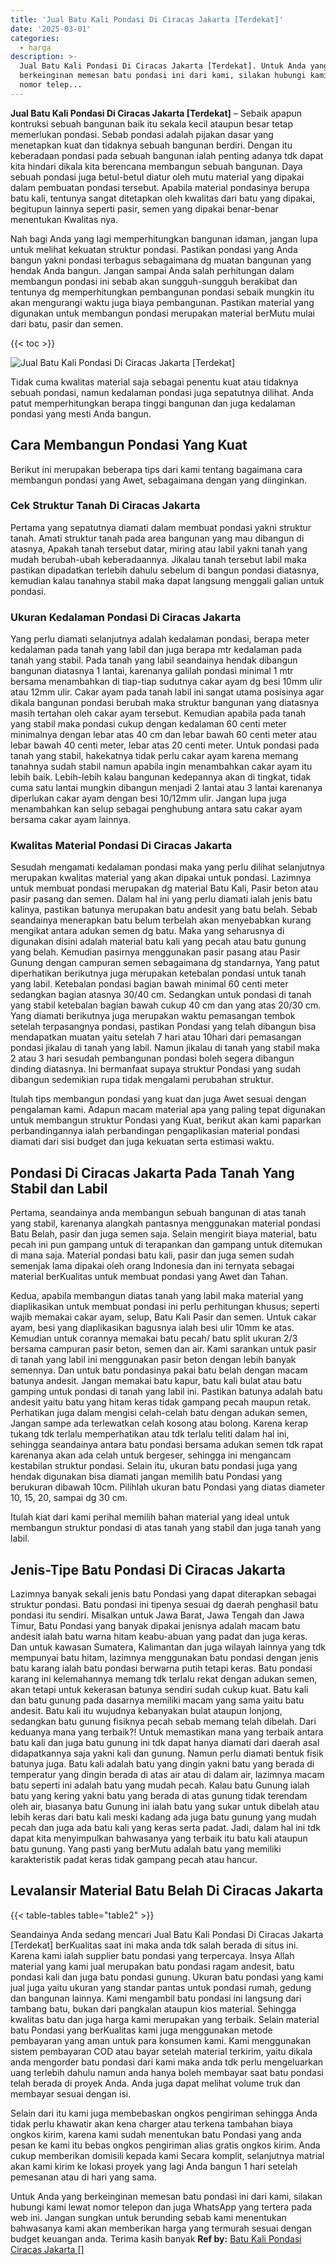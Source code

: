 ```yaml
---
title: 'Jual Batu Kali Pondasi Di Ciracas Jakarta [Terdekat]'
date: '2025-03-01'
categories:
  - harga
description: >-
  Jual Batu Kali Pondasi Di Ciracas Jakarta [Terdekat]. Untuk Anda yang
  berkeinginan memesan batu pondasi ini dari kami, silakan hubungi kami lewat
  nomor telep...
---
```


**Jual Batu Kali Pondasi Di Ciracas Jakarta \[Terdekat\]** – Sebaik apapun kontruksi sebuah bangunan baik itu sekala kecil ataupun besar tetap memerlukan pondasi. Sebab pondasi adalah pijakan dasar yang menetapkan kuat dan tidaknya sebuah bangunan berdiri. Dengan itu keberadaan pondasi pada sebuah bangunan ialah penting adanya tdk dapat kita hindari dikala kita berencana membangun sebuah bangunan. Daya sebuah pondasi juga betul-betul diatur oleh mutu material yang dipakai dalam pembuatan pondasi tersebut. Apabila material pondasinya berupa batu kali, tentunya sangat ditetapkan oleh kwalitas dari batu yang dipakai, begitupun lainnya seperti pasir, semen yang dipakai benar-benar menentukan Kwalitas nya.

Nah bagi Anda yang lagi memperhitungkan bangunan idaman, jangan lupa untuk melihat kekuatan struktur pondasi. Pastikan pondasi yang Anda bangun yakni pondasi terbagus sebagaimana dg muatan bangunan yang hendak Anda bangun. Jangan sampai Anda salah perhitungan dalam membangun pondasi ini sebab akan sungguh-sungguh berakibat dan tentunya dg memperhitungkan pembangunan pondasi sebaik mungkin itu akan mengurangi waktu juga biaya pembangunan. Pastikan material yang digunakan untuk membangun pondasi merupakan material berMutu mulai dari batu, pasir dan semen.

{{< toc >}}

![Jual Batu Kali Pondasi Di Ciracas Jakarta [Terdekat]](/images/jual-batu-kali-08.png)

Tidak cuma kwalitas material saja sebagai penentu kuat atau tidaknya sebuah pondasi, namun kedalaman pondasi juga sepatutnya dilihat. Anda patut memperhitungkan berapa tinggi bangunan dan juga kedalaman pondasi yang mesti Anda bangun.

## Cara Membangun Pondasi Yang Kuat

Berikut ini merupakan beberapa tips dari kami tentang bagaimana cara membangun pondasi yang Awet, sebagaimana dengan yang diinginkan.

### Cek Struktur Tanah Di Ciracas Jakarta

Pertama yang sepatutnya diamati dalam membuat pondasi yakni struktur tanah. Amati struktur tanah pada area bangunan yang mau dibangun di atasnya, Apakah tanah tersebut datar, miring atau labil yakni tanah yang mudah berubah-ubah keberadaannya. Jikalau tanah tersebut labil maka pastikan dipadatkan terlebih dahulu sebelum di bangun pondasi diatasnya, kemudian kalau tanahnya stabil maka dapat langsung menggali galian untuk pondasi.

### Ukuran Kedalaman Pondasi Di Ciracas Jakarta

Yang perlu diamati selanjutnya adalah kedalaman pondasi, berapa meter kedalaman pada tanah yang labil dan juga berapa mtr kedalaman pada tanah yang stabil. Pada tanah yang labil seandainya hendak dibangun bangunan diatasnya 1 lantai, karenanya galilah pondasi minimal 1 mtr bersama menambahkan di tiap-tiap sudutnya cakar ayam dg besi 10mm ulir atau 12mm ulir. Cakar ayam pada tanah labil ini sangat utama posisinya agar dikala bangunan pondasi berubah maka struktur bangunan yang diatasnya masih tertahan oleh cakar ayam tersebut. Kemudian apabila pada tanah yang stabil maka pondasi cukup dengan kedalaman 60 centi meter minimalnya dengan lebar atas 40 cm dan lebar bawah 60 centi meter atau lebar bawah 40 centi meter, lebar atas 20 centi meter. Untuk pondasi pada tanah yang stabil, hakekatnya tidak perlu cakar ayam karena memang tanahnya sudah stabil namun apabila ingin menambahkan cakar ayam itu lebih baik. Lebih-lebih kalau bangunan kedepannya akan di tingkat, tidak cuma satu lantai mungkin dibangun menjadi 2 lantai atau 3 lantai karenanya diperlukan cakar ayam dengan besi 10/12mm ulir. Jangan lupa juga menambahkan kan selup sebagai penghubung antara satu cakar ayam bersama cakar ayam lainnya.

### Kwalitas Material Pondasi Di Ciracas Jakarta

Sesudah mengamati kedalaman pondasi maka yang perlu dilihat selanjutnya merupakan kwalitas material yang akan dipakai untuk pondasi. Lazimnya untuk membuat pondasi merupakan dg material Batu Kali, Pasir beton atau pasir pasang dan semen. Dalam hal ini yang perlu diamati ialah jenis batu kalinya, pastikan batunya merupakan batu andesit yang batu belah. Sebab seandainya menerapkan batu belum terbelah akan menyebabkan kurang mengikat antara adukan semen dg batu. Maka yang seharusnya di digunakan disini adalah material batu kali yang pecah atau batu gunung yang belah. Kemudian pasirnya menggunakan pasir pasang atau Pasir Gunung dengan campuran semen sebagaimana dg standarnya, Yang patut diperhatikan berikutnya juga merupakan ketebalan pondasi untuk tanah yang labil. Ketebalan pondasi bagian bawah minimal 60 centi meter sedangkan bagian atasnya 30/40 cm. Sedangkan untuk pondasi di tanah yang stabil ketebalan bagian bawah cukup 40 cm dan yang atas 20/30 cm. Yang diamati berikutnya juga merupakan waktu pemasangan tembok setelah terpasangnya pondasi, pastikan Pondasi yang telah dibangun bisa mendapatkan muatan yaitu setelah 7 hari atau 10hari dari pemasangan pondasi jikalau di tanah yang labil. Namun jikalau di tanah yang stabil maka 2 atau 3 hari sesudah pembangunan pondasi boleh segera dibangun dinding diatasnya. Ini bermanfaat supaya struktur Pondasi yang sudah dibangun sedemikian rupa tidak mengalami perubahan struktur.

Itulah tips membangun pondasi yang kuat dan juga Awet sesuai dengan pengalaman kami. Adapun macam material apa yang paling tepat digunakan untuk membangun struktur Pondasi yang Kuat, berikut akan kami paparkan perbandingannya ialah perbandingan pengaplikasian material pondasi diamati dari sisi budget dan juga kekuatan serta estimasi waktu.

## Pondasi Di Ciracas Jakarta Pada Tanah Yang Stabil dan Labil

Pertama, seandainya anda membangun sebuah bangunan di atas tanah yang stabil, karenanya alangkah pantasnya menggunakan material pondasi Batu Belah, pasir dan juga semen saja. Selain mengirit biaya material, batu pecah ini pun gampang untuk di terapankan dan gampang untuk ditemukan di mana saja. Material pondasi batu kali, pasir dan juga semen sudah semenjak lama dipakai oleh orang Indonesia dan ini ternyata sebagai material berKualitas untuk membuat pondasi yang Awet dan Tahan.

Kedua, apabila membangun diatas tanah yang labil maka material yang diaplikasikan untuk membuat pondasi ini perlu perhitungan khusus; seperti wajib memakai cakar ayam, selup, Batu Kali Pasir dan semen. Untuk cakar ayam, besi yang diaplikasikan bagusnya ialah besi ulir 10mm ke atas. Kemudian untuk corannya memakai batu pecah/ batu split ukuran 2/3 bersama campuran pasir beton, semen dan air. Kami sarankan untuk pasir di tanah yang labil ini menggunakan pasir beton dengan lebih banyak semennya. Dan untuk batu pondasinya pakai batu belah dengan macam batunya andesit. Jangan memakai batu kapur, batu kali bulat atau batu gamping untuk pondasi di tanah yang labil ini. Pastikan batunya adalah batu andesit yaitu batu yang hitam keras tidak gampang pecah maupun retak. Perhatikan juga dalam mengisi celah-celah batu dengan adukan semen, Jangan sampe ada terlewatkan celah kosong atau bolong. Karena kerap tukang tdk terlalu memperhatikan atau tdk terlalu teliti dalam hal ini, sehingga seandainya antara batu pondasi bersama adukan semen tdk rapat karenanya akan ada celah untuk bergeser, sehingga ini mengancam kestabilan struktur pondasi. Selain itu, ukuran batu pondasi juga yang hendak digunakan bisa diamati jangan memilih batu Pondasi yang berukuran dibawah 10cm. Pilihlah ukuran batu Pondasi yang diatas diameter 10, 15, 20, sampai dg 30 cm.

Itulah kiat dari kami perihal memilih bahan material yang ideal untuk membangun struktur pondasi di atas tanah yang stabil dan juga tanah yang labil.

## Jenis-Tipe Batu Pondasi Di Ciracas Jakarta

Lazimnya banyak sekali jenis batu Pondasi yang dapat diterapkan sebagai struktur pondasi. Batu pondasi ini tipenya sesuai dg daerah penghasil batu pondasi itu sendiri. Misalkan untuk Jawa Barat, Jawa Tengah dan Jawa Timur, Batu Pondasi yang banyak dipakai jenisnya adalah macam batu andesit ialah batu warna hitam keabu-abuan yang padat dan juga keras. Dan untuk kawasan Sumatera, Kalimantan dan juga wilayah lainnya yang tdk mempunyai batu hitam, lazimnya menggunakan batu pondasi dengan jenis batu karang ialah batu pondasi berwarna putih tetapi keras. Batu pondasi karang ini kelemahannya memang tdk terlalu rekat dengan adukan semen, akan tetapi untuk kekerasan batunya sendiri sudah cukup kuat. Batu kali dan batu gunung pada dasarnya memiliki macam yang sama yaitu batu andesit. Batu kali itu wujudnya kebanyakan bulat ataupun lonjong, sedangkan batu gunung fisiknya pecah sebab memang telah dibelah. Dari keduanya mana yang terbaik?! Untuk memastikan mana yang terbaik antara batu kali dan juga batu gunung ini tdk dapat hanya diamati dari daerah asal didapatkannya saja yakni kali dan gunung. Namun perlu diamati bentuk fisik batunya juga. Batu kali adalah batu yang dingin yakni batu yang berada di temperatur yang dingin berada di atas air atau di dalam air, lazimnya macam batu seperti ini adalah batu yang mudah pecah. Kalau batu Gunung ialah batu yang kering yakni batu yang berada di atas gunung tidak terendam oleh air, biasanya batu Gunung ini ialah batu yang sukar untuk dibelah atau lebih keras dari batu kali meski kadang ada juga batu gunung yang mudah pecah dan juga ada batu kali yang keras serta padat. Jadi, dalam hal ini tdk dapat kita menyimpulkan bahwasanya yang terbaik itu batu kali ataupun batu gunung. Yang pasti yang berMutu adalah batu yang memiliki karakteristik padat keras tidak gampang pecah atau hancur.

## Levalansir Material Batu Belah Di Ciracas Jakarta

{{< table-tables table="table2" >}}

Seandainya Anda sedang mencari Jual Batu Kali Pondasi Di Ciracas Jakarta \[Terdekat\] berKualitas saat ini maka anda tdk salah berada di situs ini. Karena kami ialah supplier batu pondasi yang terpercaya. Insya Allah material yang kami jual merupakan batu pondasi ragam andesit, batu pondasi kali dan juga batu pondasi gunung. Ukuran batu pondasi yang kami jual juga yaitu ukuran yang standar pantas untuk pondasi rumah, gedung dan bangunan lainnya. Kami mengambil batu pondasi ini langsung dari tambang batu, bukan dari pangkalan ataupun kios material. Sehingga kwalitas batu dan juga harga kami merupakan yang terbaik. Selain material batu Pondasi yang berKualitas kami juga menggunakan metode pembayaran yang aman untuk para konsumen kami. Kami menggunakan sistem pembayaran COD atau bayar setelah material terkirim, yaitu dikala anda mengorder batu pondasi dari kami maka anda tdk perlu mengeluarkan uang terlebih dahulu namun anda hanya boleh membayar saat batu pondasi telah berada di proyek Anda. Anda juga dapat melihat volume truk dan membayar sesuai dengan isi.

Selain dari itu kami juga membebaskan ongkos pengiriman sehingga Anda tidak perlu khawatir akan kena charger atau terkena tambahan biaya ongkos kirim, karena kami sudah menentukan batu Pondasi yang anda pesan ke kami itu bebas ongkos pengiriman alias gratis ongkos kirim. Anda cukup memberikan domisili kepada kami Secara komplit, selanjutnya matrial akan kami kirim ke lokasi proyek yang lagi Anda bangun 1 hari setelah pemesanan atau di hari yang sama.

Untuk Anda yang berkeinginan memesan batu pondasi ini dari kami, silakan hubungi kami lewat nomor telepon dan juga WhatsApp yang tertera pada web ini. Jangan sungkan untuk berunding sebab kami menentukan bahwasanya kami akan memberikan harga yang termurah sesuai dengan budget keuangan anda. Terima kasih banyak
**Ref by:** [Batu Kali Pondasi Ciracas Jakarta []](https://id.wikipedia.org/wiki/Batu)
